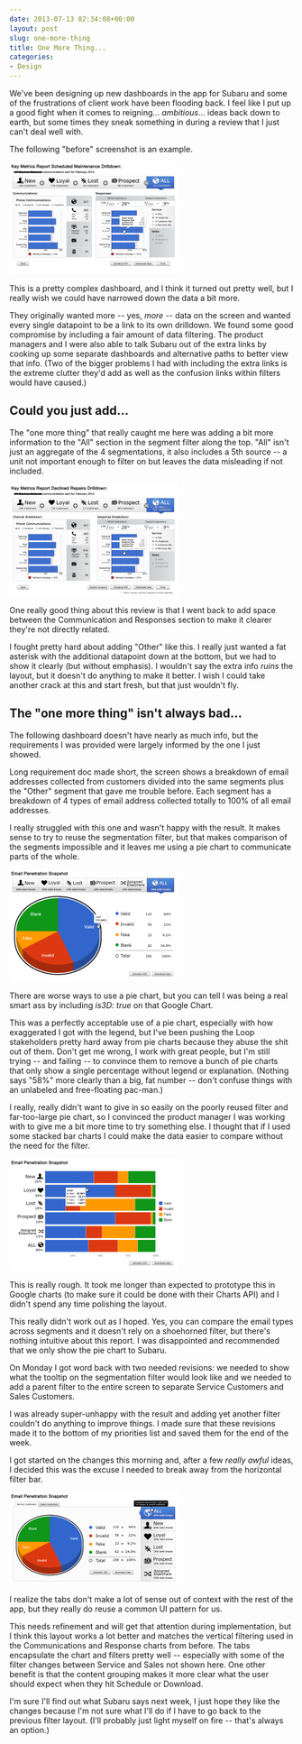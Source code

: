 ```yaml
---
date: 2013-07-13 02:34:08+00:00
layout: post
slug: one-more-thing
title: One More Thing...
categories:
- Design
---
```


We've been designing up new dashboards in the app for Subaru and some of the frustrations of client work have been flooding back. I feel like I put up a good fight when it comes to reigning... _ambitious_... ideas back down to earth, but some times they sneak something in during a review that I just can't deal well with.

The following "before" screenshot is an example.

[![01](/assets/img/2013/07/01-300x199.png)](/assets/img/2013/07/01.png)

This is a pretty complex dashboard, and I think it turned out pretty well, but I really wish we could have narrowed down the data a bit more.

They originally wanted more -- yes, _more_ -- data on the screen and wanted every single datapoint to be a link to its own drilldown. We found some good compromise by including a fair amount of data filtering. The product managers and I were also able to talk Subaru out of the extra links by cooking up some separate dashboards and alternative paths to better view that info. (Two of the bigger problems I had with including the extra links is the extreme clutter they'd add as well as the confusion links within filters would have caused.)


## Could you just add...


The "one more thing" that really caught me here was adding a bit more information to the "All" section in the segment filter along the top. "All" isn't just an aggregate of the 4 segmentations, it also includes a 5th source -- a unit not important enough to filter on but leaves the data misleading if not included.

[![One really good thing about this review is that I went back to add space between the Communication and Responses section to make it clearer they're not directly related.](/assets/img/2013/07/021-300x199.png)](/assets/img/2013/07/021.png) 

One really good thing about this review is that I went back to add space between the Communication and Responses section to make it clearer they're not directly related.

I fought pretty hard about adding "Other" like this. I really just wanted a fat asterisk with the additional datapoint down at the bottom, but we had to show it clearly (but without emphasis). I wouldn't say the extra info _ruins_ the layout, but it doesn't do anything to make it better. I wish I could take another crack at this and start fresh, but that just wouldn't fly.


## The "one more thing" isn't always bad...


The following dashboard doesn't have nearly as much info, but the requirements I was provided were largely informed by the one I just showed.

Long requirement doc made short, the screen shows a breakdown of email addresses collected from customers divided into the same segments plus the "Other" segment that gave me trouble before. Each segment has a breakdown of 4 types of email address collected totally to 100% of all email addresses.

I really struggled with this one and wasn't happy with the result. It makes sense to try to reuse the segmentation filter, but that makes comparison of the segments impossible and it leaves me using a pie chart to communicate parts of the whole.

[![There are worse ways to use a pie chart, but you can tell I was being a real smart ass by including is3D: true on that google chart.](/assets/img/2013/07/03-300x199.png)](/assets/img/2013/07/03.png)

There are worse ways to use a pie chart, but you can tell I was being a real smart ass by including _is3D: true_ on that Google Chart.

This was a perfectly acceptable use of a pie chart, especially with how exaggerated I got with the legend, but I've been pushing the Loop stakeholders pretty hard away from pie charts because they abuse the shit out of them. Don't get me wrong, I work with great people, but I'm still trying -- and failing -- to convince them to remove a bunch of pie charts that only show a single percentage without legend or explanation. (Nothing says "58%" more clearly than a big, fat number -- don't confuse things with an unlabeled and free-floating pac-man.)

I really, really didn't want to give in so easily on the poorly reused filter and far-too-large pie chart, so I convinced the product manager I was working with to give me a bit more time to try something else. I thought that if I used some stacked bar charts I could make the data easier to compare without the need for the filter.

[![](/assets/img/2013/07/04-300x199.png)](/assets/img/2013/07/04.png)

This is really rough. It took me longer than expected to prototype this in Google charts (to make sure it could be done with their Charts API) and I didn't spend any time polishing the layout.

This really didn't work out as I hoped. Yes, you can compare the email types across segments and it doesn't rely on a shoehorned filter, but there's nothing intuitive about this report. I was disappointed and recommended that we only show the pie chart to Subaru.

On Monday I got word back with two needed revisions: we needed to show what the tooltip on the segmentation filter would look like and we needed to add a parent filter to the entire screen to separate Service Customers and Sales Customers.

I was already super-unhappy with the result and adding yet another filter couldn't do anything to improve things. I made sure that these revisions made it to the bottom of my priorities list and saved them for the end of the week.

I got started on the changes this morning and, after a few _really awful_ ideas, I decided this was the excuse I needed to break away from the horizontal filter bar.

[![](/assets/img/2013/07/05-300x165.png)](/assets/img/2013/07/05.png) 

I realize the tabs don't make a lot of sense out of context with the rest of the app, but they really do reuse a common UI pattern for us.

This needs refinement and will get that attention during implementation, but I think this layout works a lot better and matches the vertical filtering used in the Communications and Response charts from before. The tabs encapsulate the chart and filters pretty well -- especially with some of the filter changes between Service and Sales not shown here. One other benefit is that the content grouping makes it more clear what the user should expect when they hit Schedule or Download.

I'm sure I'll find out what Subaru says next week, I just hope they like the changes because I'm not sure what I'll do if I have to go back to the previous filter layout. (I'll probably just light myself on fire -- that's always an option.)
